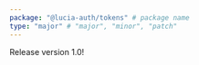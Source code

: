 ```yaml
---
package: "@lucia-auth/tokens" # package name
type: "major" # "major", "minor", "patch"
---
```


Release version 1.0!
